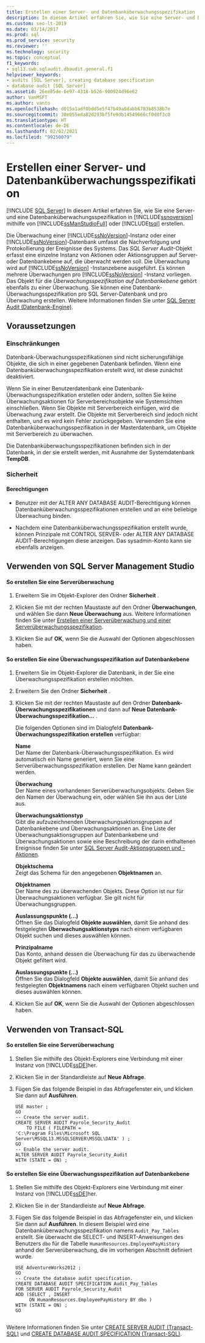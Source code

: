 ```yaml
---
title: Erstellen einer Server- und Datenbanküberwachungsspezifikation
description: In diesem Artikel erfahren Sie, wie Sie eine Server- und Datenbanküberwachungsspezifikation für SQL Server erstellen. Dazu verwenden Sie SQL Server Management Studio oder Transact-SQL (T-SQL).
ms.custom: seo-lt-2019
ms.date: 03/14/2017
ms.prod: sql
ms.prod_service: security
ms.reviewer: ''
ms.technology: security
ms.topic: conceptual
f1_keywords:
- sql13.swb.sqlaudit.dbaudit.general.f1
helpviewer_keywords:
- audits [SQL Server], creating database specification
- database audit [SQL Server]
ms.assetid: 26ee85de-6e97-4318-b526-900924d96e62
author: VanMSFT
ms.author: vanto
ms.openlocfilehash: d015a1adf0bdd5e5f47b49a8dabb6783b8538b7e
ms.sourcegitcommit: 38e055eda82d293bf5fe9db14549666cf0d0f3c0
ms.translationtype: HT
ms.contentlocale: de-DE
ms.lasthandoff: 02/02/2021
ms.locfileid: "99250079"
---
```

# <a name="create-a-server-audit-and-database-audit-specification"></a>Erstellen einer Server- und Datenbanküberwachungsspezifikation
[!INCLUDE [SQL Server](../../../includes/applies-to-version/sqlserver.md)]
  In diesem Artikel erfahren Sie, wie Sie eine Server- und eine Datenbanküberwachungsspezifikation in [!INCLUDE[ssnoversion](../../../includes/ssnoversion-md.md)] mithilfe von [!INCLUDE[ssManStudioFull](../../../includes/ssmanstudiofull-md.md)] oder [!INCLUDE[tsql](../../../includes/tsql-md.md)] erstellen.  
  
 Die Überwachung einer [!INCLUDE[ssNoVersion](../../../includes/ssnoversion-md.md)]-Instanz oder einer [!INCLUDE[ssNoVersion](../../../includes/ssnoversion-md.md)]-Datenbank umfasst die Nachverfolgung und Protokollierung der Ereignisse des Systems. Das *SQL Server Audit*-Objekt erfasst eine einzelne Instanz von Aktionen oder Aktionsgruppen auf Server- oder Datenbankebene auf, die überwacht werden soll. Die Überwachung wird auf [!INCLUDE[ssNoVersion](../../../includes/ssnoversion-md.md)] -Instanzebene ausgeführt. Es können mehrere Überwachungen pro [!INCLUDE[ssNoVersion](../../../includes/ssnoversion-md.md)] -Instanz vorliegen. Das Objekt für die *Überwachungsspezifikation auf Datenbankebene* gehört ebenfalls zu einer Überwachung. Sie können eine Datenbank-Überwachungsspezifikation pro SQL Server-Datenbank und pro Überwachung erstellen. Weitere Informationen finden Sie unter [SQL Server Audit &#40;Datenbank-Engine&#41;](../../../relational-databases/security/auditing/sql-server-audit-database-engine.md).  
  
 ##  <a name="before-you-begin"></a><a name="BeforeYouBegin"></a> Voraussetzungen  
  
###  <a name="limitations-and-restrictions"></a><a name="Restrictions"></a> Einschränkungen  
 Datenbank-Überwachungsspezifikationen sind nicht sicherungsfähige Objekte, die sich in einer gegebenen Datenbank befinden. Wenn eine Datenbanküberwachungsspezifikation erstellt wird, ist diese zunächst deaktiviert.  
  
 Wenn Sie in einer Benutzerdatenbank eine Datenbank-Überwachungsspezifikation erstellen oder ändern, sollten Sie keine Überwachungsaktionen für Serverbereichsobjekte wie Systemsichten einschließen. Wenn Sie Objekte mit Serverbereich einfügen, wird die Überwachung zwar erstellt. Die Objekte mit Serverbereich sind jedoch nicht enthalten, und es wird kein Fehler zurückgegeben. Verwenden Sie eine Datenbanküberwachungsspezifikation in der Masterdatenbank, um Objekte mit Serverbereich zu überwachen.  
  
 Die Datenbanküberwachungsspezifikationen befinden sich in der Datenbank, in der sie erstellt werden, mit Ausnahme der Systemdatenbank **TempDB**.  
  
###  <a name="security"></a><a name="Security"></a> Sicherheit  
  
####  <a name="permissions"></a><a name="Permissions"></a> Berechtigungen  
  
-   Benutzer mit der ALTER ANY DATABASE AUDIT-Berechtigung können Datenbanküberwachungsspezifikationen erstellen und an eine beliebige Überwachung binden.  
  
-   Nachdem eine Datenbanküberwachungsspezifikation erstellt wurde, können Prinzipale mit CONTROL SERVER- oder ALTER ANY DATABASE AUDIT-Berechtigungen diese anzeigen. Das sysadmin-Konto kann sie ebenfalls anzeigen.  
  
##  <a name="using-sql-server-management-studio"></a><a name="SSMSProcedure"></a> Verwenden von SQL Server Management Studio  
  
#### <a name="to-create-a-server-audit"></a>So erstellen Sie eine Serverüberwachung  
  
1.  Erweitern Sie im Objekt-Explorer den Ordner **Sicherheit** .  
  
2.  Klicken Sie mit der rechten Maustaste auf den Ordner **Überwachungen**, und wählen Sie dann **Neue Überwachung** aus. Weitere Informationen finden Sie unter [Erstellen einer Serverüberwachung und einer Serverüberwachungsspezifikation](../../../relational-databases/security/auditing/create-a-server-audit-and-server-audit-specification.md).  
  
3.  Klicken Sie auf **OK**, wenn Sie die Auswahl der Optionen abgeschlossen haben.  

#### <a name="to-create-a-database-level-audit-specification"></a>So erstellen Sie eine Überwachungsspezifikation auf Datenbankebene  
  
1.  Erweitern Sie im Objekt-Explorer die Datenbank, in der Sie eine Überwachungsspezifikation erstellen möchten.  
  
2.  Erweitern Sie den Ordner **Sicherheit** .  
  
3.  Klicken Sie mit der rechten Maustaste auf den Ordner **Datenbank-Überwachungsspezifikationen** und dann auf **Neue Datenbank-Überwachungsspezifikation...** .  
  
     Die folgenden Optionen sind im Dialogfeld **Datenbank-Überwachungsspezifikation erstellen** verfügbar:  
  
     **Name**  
     Der Name der Datenbank-Überwachungsspezifikation. Es wird automatisch ein Name generiert, wenn Sie eine Serverüberwachungsspezifikation erstellen. Der Name kann geändert werden.  
  
     **Überwachung**  
     Der Name eines vorhandenen Serverüberwachungsobjekts. Geben Sie den Namen der Überwachung ein, oder wählen Sie ihn aus der Liste aus.  
  
     **Überwachungsaktionstyp**  
     Gibt die aufzuzeichnenden Überwachungsaktionsgruppen auf Datenbankebene und Überwachungsaktionen an. Eine Liste der Überwachungsaktionsgruppen auf Datenbankebene und Überwachungsaktionen sowie eine Beschreibung der darin enthaltenen Ereignisse finden Sie unter [SQL Server Audit-Aktionsgruppen und -Aktionen](../../../relational-databases/security/auditing/sql-server-audit-action-groups-and-actions.md).  
  
     **Objektschema**  
     Zeigt das Schema für den angegebenen **Objektnamen** an.  
  
     **Objektnamen**  
     Der Name des zu überwachenden Objekts. Diese Option ist nur für Überwachungsaktionen verfügbar. Sie gilt nicht für Überwachungsgruppen.  
  
     **Auslassungspunkte (…)**  
     Öffnen Sie das Dialogfeld **Objekte auswählen**, damit Sie anhand des festgelegten **Überwachungsaktionstyps** nach einem verfügbaren Objekt suchen und dieses auswählen können.  
  
     **Prinzipalname**  
     Das Konto, anhand dessen die Überwachung für das zu überwachende Objekt gefiltert wird.  
  
     **Auslassungspunkte (…)**  
     Öffnen Sie das Dialogfeld **Objekte auswählen**, damit Sie anhand des festgelegten **Objektnamens** nach einem verfügbaren Objekt suchen und dieses auswählen können.  
  
4.  Klicken Sie auf **OK**, wenn Sie die Auswahl der Optionen abgeschlossen haben.  
  
##  <a name="using-transact-sql"></a><a name="TsqlProcedure"></a> Verwenden von Transact-SQL  
  
#### <a name="to-create-a-server-audit"></a>So erstellen Sie eine Serverüberwachung  
  
1.  Stellen Sie mithilfe des Objekt-Explorers eine Verbindung mit einer Instanz von [!INCLUDE[ssDE](../../../includes/ssde-md.md)]her.  
  
2.  Klicken Sie in der Standardleiste auf **Neue Abfrage**.  
  
3.  Fügen Sie das folgende Beispiel in das Abfragefenster ein, und klicken Sie dann auf **Ausführen**.  
  
    ```  
    USE master ;  
    GO  
    -- Create the server audit.   
    CREATE SERVER AUDIT Payrole_Security_Audit  
        TO FILE ( FILEPATH =   
    'C:\Program Files\Microsoft SQL Server\MSSQL13.MSSQLSERVER\MSSQL\DATA' ) ;   
    GO  
    -- Enable the server audit.   
    ALTER SERVER AUDIT Payrole_Security_Audit   
    WITH (STATE = ON) ;  
    ```  
  
#### <a name="to-create-a-database-level-audit-specification"></a>So erstellen Sie eine Überwachungsspezifikation auf Datenbankebene  
  
1.  Stellen Sie mithilfe des Objekt-Explorers eine Verbindung mit einer Instanz von [!INCLUDE[ssDE](../../../includes/ssde-md.md)]her.  
  
2.  Klicken Sie in der Standardleiste auf **Neue Abfrage**.  
  
3.  Fügen Sie das folgende Beispiel in das Abfragefenster ein, und klicken Sie dann auf **Ausführen**. In diesem Beispiel wird eine Datenbanküberwachungsspezifikation namens `Audit_Pay_Tables` erstellt. Sie überwacht die SELECT- und INSERT-Anweisungen des Benutzers `dbo` für die Tabelle `HumanResources.EmployeePayHistory` anhand der Serverüberwachung, die im vorherigen Abschnitt definiert wurde.  
  
    ```  
    USE AdventureWorks2012 ;   
    GO  
    -- Create the database audit specification.   
    CREATE DATABASE AUDIT SPECIFICATION Audit_Pay_Tables  
    FOR SERVER AUDIT Payrole_Security_Audit  
    ADD (SELECT , INSERT  
         ON HumanResources.EmployeePayHistory BY dbo )   
    WITH (STATE = ON) ;   
    GO  
  
    ```  
  
 Weitere Informationen finden Sie unter [CREATE SERVER AUDIT &#40;Transact-SQL&#41;](../../../t-sql/statements/create-server-audit-transact-sql.md) und [CREATE DATABASE AUDIT SPECIFICATION &#40;Transact-SQL&#41;](../../../t-sql/statements/create-database-audit-specification-transact-sql.md).  
  
  
